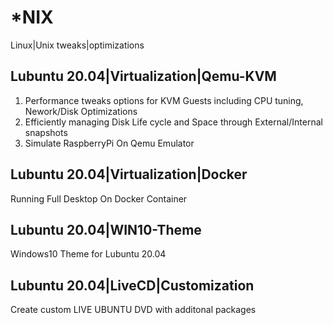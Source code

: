 # *NIX

Linux|Unix tweaks|optimizations

## Lubuntu 20.04|Virtualization|Qemu-KVM

1. Performance tweaks options for KVM Guests including CPU tuning, Nework/Disk Optimizations
2. Efficiently managing Disk Life cycle and Space through External/Internal snapshots
3. Simulate RaspberryPi On Qemu Emulator

## Lubuntu 20.04|Virtualization|Docker

Running Full Desktop On Docker Container

## Lubuntu 20.04|WIN10-Theme

Windows10 Theme for Lubuntu 20.04 

## Lubuntu 20.04|LiveCD|Customization

Create custom LIVE UBUNTU DVD with additonal packages
